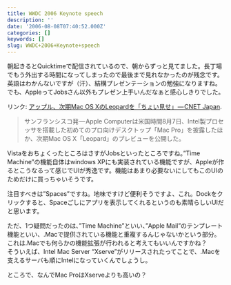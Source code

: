 ```yaml
---
title: WWDC 2006 Keynote speech
description: ''
date: '2006-08-08T07:40:52.000Z'
categories: []
keywords: []
slug: WWDC+2006+Keynote+speech
---
```

朝起きるとQuicktimeで配信されているので、朝からずっと見てました。長丁場でもう外出する時間になってしまったので最後まで見れなかったのが残念です。英語はわかんないですが（汗）、結構プレゼンテーションの勉強になりますね。でも、AppleってJobsさん以外もプレゼン上手いんだなぁと感心しきりでした。

リンク: [アップル、次期Mac OS XのLeopardを「ちょい見せ」 — CNET Japan](http://japan.cnet.com/news/ent/story/0,2000056022,20194547,00.htm "アップル、次期Mac OS XのLeopardを「ちょい見せ」 - CNET Japan").

> サンフランシスコ発 — Apple Computerは米国時間8月7日、Intel製プロセッサを搭載した初めてのプロ向けデスクトップ「Mac Pro」を披露したほか、次期Mac OS X「Leopard」のプレビューを公開した。

VistaをおちょくったところはさすがJobsといったところですね。”Time Machine”の機能自体はwindows XPにも実装されている機能ですが、Appleが作るとこうなるって感じでUIが秀逸です。機能はあまり必要ないにしてもこのUIのためだけに買っちゃいそうです。

注目すべきは”Spaces”ですね。地味ですけど便利そうですよ、これ。Dockをクリックすると、Spaceごしにアプリを表示してくれるというのも素晴らしいUIだと思います。

ただ、1つ疑問だったのは、”Time Machine”といい、”Apple Mail”のテンプレート機能といい、.Macで提供されている機能と重複するんじゃないかという部分。これは.Macでも何らかの機能拡張が行われると考えてもいいんですかね？  
そういえば、Intel Mac Server “Xserve”がリリースされたってことで、.Macを支えるサーバも順にIntelになっていくんでしょうし。

ところで、なんでMac ProはXserveよりも高いの？